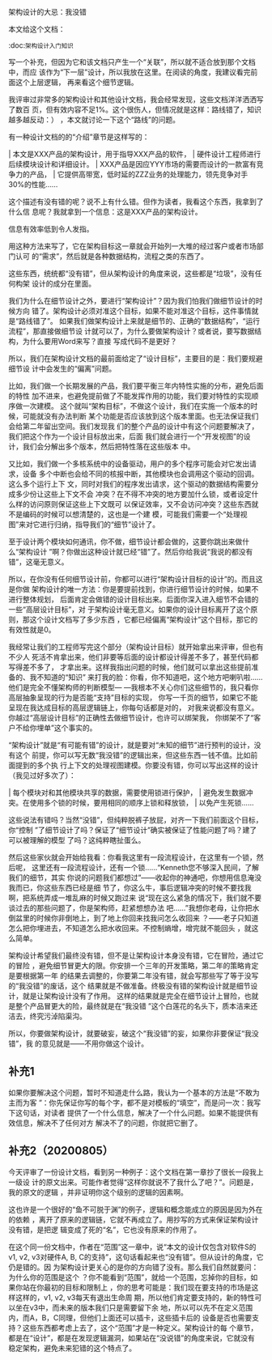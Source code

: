     
架构设计的大忌：我没错

本文给这个文档：

  :doc:`架构设计入门知识`

写一个补充，但因为它和该文档只产生一个“关联”，所以就不适合放到那个文档中，而应
该作为“下一层”设计，所以我放在这里。在阅读的角度，我建议看完前面这个上层逻辑，
再来看这个细节逻辑。

我评审过非常多的架构设计和其他设计文档，我会经常发现，这些文档洋洋洒洒写了数百
页，但有效内容不足1%。这个很伤人，但情况就是这样：路线错了，知识越多越反动：）
，本文就讨论一下这个“路线”的问题。

有一种设计文档的的“介绍”章节是这样写的：

  | 本文是XXX产品的架构设计，用于指导XXX产品的软件，
  | 硬件设计工程师进行后续模块设计和详细设计。
  | XXX产品是因应YYY市场的需要而设计的一款富有竞争力的产品，
  | 它提供高带宽，低时延的ZZZ业务的处理能力，领先竞争对手30%的性能……

这个描述有没有错的呢？说不上有什么错。但作为读者，我看这个东西，我拿到了什么信
息呢？我就拿到一个信息：这是XXX产品的架构设计。

信息有效率低到令人发指。

用这种方法来写了，它在架构目标这一章就会开始列一大堆的经过客户或者市场部门认可
的“需求”，然后就是各种数据结构，流程之类的东西了。

这些东西，统统都“没有错”，但从架构设计的角度来说，这些都是“垃圾”，没有任何构架
设计的成分在里面。

我们为什么在细节设计之外，要进行“架构设计”？因为我们怕我们做细节设计的时候方向
错了。架构设计必须对准这个目标，如果不能对准这个目标，这件事情就是“路线错了”。
如果我们做架构设计上来就是细节的、正确的“数据结构”，“运行流程”，那直接做细节设
计就可以了，为什么要做架构设计？或者说，要写数据结构，为什么要用Word来写？直接
写成代码不是更好？

所以，我们在架构设计文档的最前面给定了“设计目标”，主要目的是：我们要规避细节设
计中会发生的“偏离”问题。

比如，我们做一个长期发展的产品，我们要平衡三年内特性实施的分布，避免后面的特性
加不进来，也避免提前做了不能发挥作用的功能，我们要对特性的实现顺序做一次建模。
这个就叫“架构目标”，不做这个设计，我们在实施一个版本的时候，可能就没有办法判断
某个功能是否应该放到这个版本里面。也无法保证我们会给第二年留出空间。我们发现我
们的整个产品的设计中有这个问题要解决了，我们把这个作为一个设计目标放出来，后面
我们就会进行一个“开发视图”的设计，我们会分解出多个版本，然后把特性落在这些版本
中。

又比如，我们做一个多核系统中的设备驱动，用户的多个程序可能会对它发出请求，设备
多个中断也会给不同的核报中断，其他模块也会调用这个驱动的回调。这么多个运行上下
文，同时对我们的程序发出请求，这个驱动的数据结构需要分成多少份让这些上下文不会
冲突？在不得不冲突的地方要加什么锁，或者设定什么样的访问原则保证这些上下文既可
以保证效率，又不会访问冲突？这些东西就不是编码的时候可以想清楚的，这也是一个建
模，可能我们需要一个“处理视图”来对它进行归纳，指导我们的“细节”设计了。

至于设计两个模块如何通讯，你不做，细节设计都会做的，这要你跳出来做什么“架构设计
”啊？你做出这种设计就已经“错”了。然后你给我说“我说的都没有错”，这毫无意义。

所以，在你没有任何细节设计前，你都可以进行“架构设计目标的设计”的。而且这是你做
架构设计的唯一方法：你是要提前找到，你进行细节设计的时候，如果不进行整体规划，
后面肯定会做错的设计目标出来。后面你深入进入细节不会错的一些“高层设计目标”，对
于架构设计毫无意义。如果你的设计目标离开了这个原则，那这个设计文档写了多少东西
，它都已经偏离“架构设计”这个目标，那它的有效性就是0。

我经常让我们的工程师写完这个部分（架构设计目标）就开始拿出来评审，但也有不少人
死活不肯拿出来，他们非要等后面的设计都设计得差不多了，甚至代码都写得差不多了，
才拿出来。这样我指出问题的时候，他们就可以拿出这些提前准备的、我不知道的“知识”
来打我的脸：你看，你不知道吧，这个地方吧喇叭啦……他们是完全不懂架构师的判断模型—
—我根本不关心你们这些细节的，我只看你高层抽象呈现的行为是否能“支持”目标的实现，
你写一千页的细节，如果它不能呈现在我达成目标的高层逻辑链上，你每句话都是对的，
对我来说都没有意义。你越过“高层设计目标”的正确性去做细节设计，也许可以绑架我，
你绑架不了“客户不给你埋单”这个事实的。

“架构设计”就是“有可能有错”的设计，就是要对“未知的细节”进行预判的设计，没有这个
前提，你可以写无数“我没错”的逻辑出来，但这些东西一钱不值。比如前面提到的多个执
行上下文的处理视图建模。你要没有错，你可以写出这样的设计（我见过好多次了）：

  | 每个模块对和其他模块共享的数据，需要使用锁进行保护，
  | 避免发生数据冲突。在使用多个锁的时候，要用相同的顺序上锁和释放锁，
  | 以免产生死锁……

这些说法有错吗？当然“没错”，但纯粹脱裤子放屁，对齐一下我们前面这个目标，你“控制
”了细节设计了吗？保证了“细节设计”确实被保证了性能问题了吗？建了可以被理解的模型
了吗？这纯粹瞎扯蛋么。

然后这些家伙就会开始给我看：你看我这里有一段流程设计，在这里有一个锁，然后呢，
这里还有一段流程设计，还有一个锁……“Kenneth您不够深入民间，了解我们的细节，其实
你说的问题我们都想过”——收起你的神通吧，你想用信息淹没我而已，你这些东西已经是细
节了，你这么牛，事后逻辑冲突的时候不要找我啊，把系统弄成一堆乱麻的时候又跑过来
说“现在这么紧急的情况下，我们就不要谈过去的那些问题了，你是架构师，赶紧想想办法
吧……”我想你老母，让你把水倒盆里的时候你非倒地上，到了地上你回来找我问怎么收回来
？——老子只知道怎么把你埋进去，不知道怎么把水收回来。不控制熵增，增完就不能回头
，就这么简单。

架构设计希望我们最终没有错，但不是让架构设计本身没有错，它在冒险，通过它的冒险
，避免细节冒更大的限。你安排一个三年的开发策略，第二年的策略肯定是要根据第一年
的结果去调整的，你要第二年没有错，就会写那些写了等于没写的“我没错”的废话，这个
结果就是不做准备。终极没有错的架构设计就是细节设计，就是让架构设计没有了作用。
这样的结果就是完全在细节设计上冒险，也就是整个产品冒更大的险，最终就是在“我没错
”这个白莲花的名头下，质本洁来还洁去，终究污淖陷渠沟。

所以，你要做架构设计，就要破妄，破这个“我没错”的妄，如果你非要保证“我没错”，我
的意见就是——不用你做这个设计。

## 补充1

如果你要解决这个问题，暂时不知道走什么路，我认为一个基本的方法是“不敢为主而为客
”：你先保证你写的每个字，都不是对模板的“填空”，而是问一次：我写下这句话，对读者
提供了一个什么信息，解决了一个什么问题。如果不能提供有效信息，解决不了任何对方
解决不了的问题，你就把它删了。

## 补充2（20200805）

今天评审了一份设计文档，看到另一种例子：这个文档在第一章抄了很长一段我上一级设
计的原文出来。可能作者觉得“这样你就说不了我什么了吧？”。问题是，我的原文的逻辑
，并非证明你这个级别的逻辑的因素啊。

这也许是一个很好的“鱼不可脱于渊”的例子，逻辑和概念能成立的原因是因为外在的依赖
，离开了原来的逻辑链，它就不再成立了。用抄写的方式来保证架构设计没有错，是把逻
辑变成了死的“名”，它也没有原来的作用了。

在这个同一份文档中，作者在“范围”这一章中，说“本文的设计仅包含对软件S的v1, v2,
v3对硬件A, B, C的支持”，这句话看起来也“没有错”。但从设计的角度，它仍是错的。因
为架构设计更关心的是你的方向错了没有。那么我们自然就要问：为什么你的范围是这个
？你不能看到“范围”，就给一个范围，忘掉你的目标，如果你站在你最初的目标和限制上
，你的思考可能是：我们现在要支持的市场是这样这样的，v1, v2, v3每天有退出生命周
期，所以他们肯定要支持的，新的特性可以坐在v3中，而未来的版本我们只是需要留下余
地，所以可以先不在定义范围内，而A，B，C同理，但他们上面还可以插卡，这些插卡后的
设备是否也需要支持？这些东西都考虑上去了，这个“范围”才是一种定义。架构设计的每
个章节，都是在“设计”，都是在发现逻辑漏洞，如果站在“没说错”的角度来说，它就没有
稳定架构，避免未来犯错的这个特点了。
